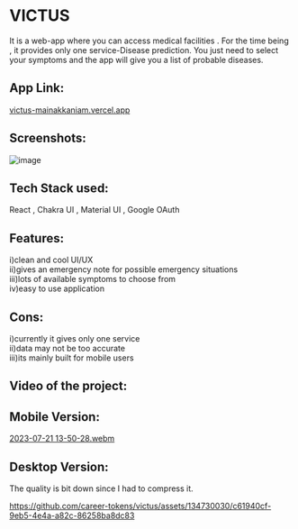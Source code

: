 
# VICTUS

It is a web-app where you can access medical facilities . For the time being , it provides only one service-Disease prediction. You just need to select your symptoms and the app will give you a list of probable diseases.

## App Link:
[victus-mainakkaniam.vercel.app](https://victus-mainakkaniam.vercel.app/)

## Screenshots:
![image](https://github.com/career-tokens/victus/assets/134730030/c98626a3-a3e5-4492-b077-7e512f96a49c)


## Tech Stack used:
React , Chakra UI , Material UI , Google OAuth 
## Features:
i)clean and cool UI/UX\
ii)gives an emergency note for possible emergency situations\
iii)lots of available symptoms to choose from\
iv)easy to use application


## Cons:
i)currently it gives only one service\
ii)data may not be too accurate\
iii)its mainly built for mobile users
## Video of the project:
## Mobile Version:
[2023-07-21 13-50-28.webm](https://github.com/mainakkaniam/victus/assets/117885693/d12147ed-e95d-431f-9a53-a4ef0f4bd8f2)

## Desktop Version:
The quality is bit down since I had to compress it.


https://github.com/career-tokens/victus/assets/134730030/c61940cf-9eb5-4e4a-a82c-86258ba8dc83


